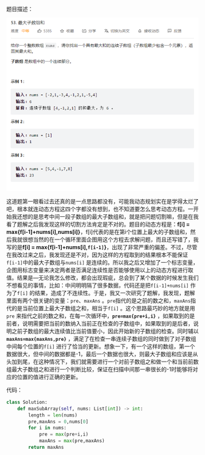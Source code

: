 题目描述：

![image1](/dynamic_programming/image/image1.png)

这道题第一眼看过去还真的是一点思路都没有，可能我动态规划实在是学得太烂了吧，根本就连动态方程这四个字都没有想到，也不知道要怎么思考动态方程。一开始我还想的是思考中间一段子数组的最大子数组和，就是把问题切割嘛，但是在我看了题解之后我发现这样的切割方法肯定是不对的。题目的动态方程是：**f[i] = max{f[i-1]+nums[i],nums[i]}**，f[i]代表的是在第i个位置上最大的子数组和，然后我就很想当然的在一个循环里面企图用这个方程去求解问题，而且还写错了，我写的是**f[i] = max{f[i-1]+nums[i],`f[i-1]`}**，出现了非常严重的偏差。不过，尽管在我改过来之后，我发现还是不对，因为这样的方程取到的结果根本不能保证`f[i-1]`中的最大子数组与`nums[i]` 是连续的。所以我之后又增加了一个标志变量，企图用标志变量来决定两者是否满足连续性是否能够使用以上的动态方程进行取值。结果是—无论我怎么修改，都会出现瑕疵，总会到了某个数据的时候发生我们不想看见的事情，比如：中间明明隔了很多数据，代码还是把`f[i-1]+nums[i]` 作为了`f[i]` 的结果，造成了不连续性。于是，我又一次研究了题解，我发现，题解里面有两个很关键的变量：`pre`、`maxAns` 。`pre`指代的是之前的数之和，`maxAns`指代的是当前位置上最大子数组之和，相当于`f[i]` 。这个思路最巧妙的地方就是用`pre` 来指代之前的数之和，在每一次循环中，**`pre=max{pre+i,i}`** ，如果取到的是前者，说明需要把当前的数纳入当前正在检查的子数组中，如果取到的是后者，说明之前子数组的最大连续值比当前值要小，因此开始新的子数组的检查。同时辅以 **`maxAns=max{maxAns,pre}`** ，满足了在检查一串连续子数组的同时做到了对子数组中间每个位置的`f[i]` 进行了恰当的更新。想象一下，有一个这样的数组，第一个数据很大，但中间的数据都是-1，最后一个数据也很大，则最大子数组和应该是从头加到尾，在这种情况下，我们就需要进行一个对前子数组之和做一个和当前前数组最大子数组之和进行一个判断比较，保证在扫描中间那一串很长的-1时能够将对应的位置的值进行正确的更新。

代码：

```python
class Solution:
    def maxSubArray(self, nums: List[int]) -> int:
        length = len(nums)
        pre,maxAns = 0,nums[0]
        for i in nums:
            pre = max(pre+i,i)
            maxAns = max(pre,maxAns)
        return maxAns
```
